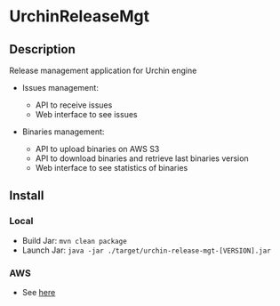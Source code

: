 # UrchinReleaseMgt
## Description
Release management application for Urchin engine

- Issues management:
  - API to receive issues
  - Web interface to see issues
  
- Binaries management:
  - API to upload binaries on AWS S3
  - API to download binaries and retrieve last binaries version
  - Web interface to see statistics of binaries

## Install
### Local
- Build Jar: `mvn clean package`
- Launch Jar: `java -jar ./target/urchin-release-mgt-[VERSION].jar`

### AWS
- See [here](./setup/README.md)
